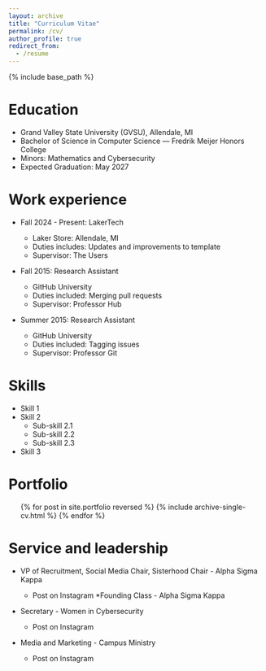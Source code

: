 ```yaml
---
layout: archive
title: "Curriculum Vitae"
permalink: /cv/
author_profile: true
redirect_from:
  - /resume
---
```


{% include base_path %}

Education
======
* Grand Valley State University (GVSU), Allendale, MI
* Bachelor of Science in Computer Science — Fredrik Meijer Honors College
* Minors: Mathematics and Cybersecurity
* Expected Graduation: May 2027

Work experience
======
* Fall 2024 - Present: LakerTech
  * Laker Store: Allendale, MI
  * Duties includes: Updates and improvements to template
  * Supervisor: The Users

* Fall 2015: Research Assistant
  * GitHub University
  * Duties included: Merging pull requests
  * Supervisor: Professor Hub

* Summer 2015: Research Assistant
  * GitHub University
  * Duties included: Tagging issues
  * Supervisor: Professor Git
  
Skills
======
* Skill 1
* Skill 2
  * Sub-skill 2.1
  * Sub-skill 2.2
  * Sub-skill 2.3
* Skill 3

Portfolio
======
  <ul>{% for post in site.portfolio reversed %}
    {% include archive-single-cv.html %}
  {% endfor %}</ul>
  
Service and leadership
======
* VP of Recruitment, Social Media Chair, Sisterhood Chair - Alpha Sigma Kappa
  * Post on Instagram
*Founding Class - Alpha Sigma Kappa

* Secretary - Women in Cybersecurity
  * Post on Instagram 

* Media and Marketing - Campus Ministry
  * Post on Instagram 
